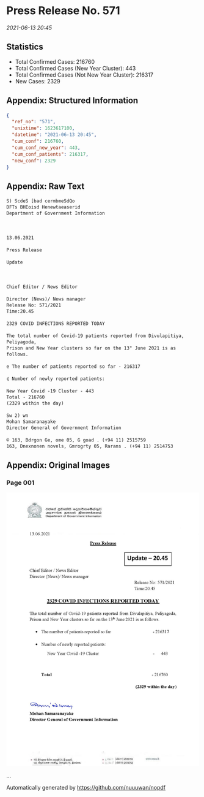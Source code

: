
# Press Release No. 571
*2021-06-13 20:45*
## Statistics
* Total Confirmed Cases: 216760
* Total Confirmed Cases (New Year Cluster): 443
* Total Confirmed Cases (Not New Year Cluster): 216317
* New Cases: 2329




## Appendix: Structured Information
```json
{
  "ref_no": "571",
  "unixtime": 1623617100,
  "datetime": "2021-06-13 20:45",
  "cum_conf": 216760,
  "cum_conf_new_year": 443,
  "cum_conf_patients": 216317,
  "new_conf": 2329
}
```

## Appendix: Raw Text
```text
S) ScdeS [bad cermbmeSdQo
DFTs BHEoisd Henewtaeaserid
Department of Government Information

 

13.06.2021

Press Release

Update

 

Chief Editor / News Editor

Director (News)/ News manager
Release No: 571/2021
Time:20.45

2329 COVID INFECTIONS REPORTED TODAY

The total number of Covid-19 patients reported from Divulapitiya, Peliyagoda,
Prison and New Year clusters so far on the 13" June 2021 is as follows.

e The number of patients reported so far - 216317

¢ Number of newly reported patients:

New Year Covid -19 Cluster - 443
Total - 216760
(2329 within the day)

Sw 2) wn
Mohan Samaranayake
Director General of Government Information

© 163, Bdrgon Ge, ome 05, G goad . (+94 11) 2515759
163, Dnexnonen novels, Gmrogrty 05, Rarans . (+94 11) 2514753

```

## Appendix: Original Images

### Page 001

![page_no](./nopdf.dgigovlk.ref571.page001.jpeg)
        

...

Automatically generated by https://github.com/nuuuwan/nopdf

    
    